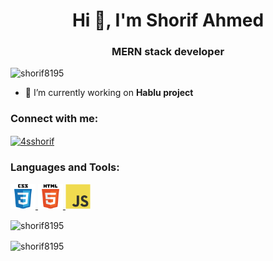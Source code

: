 <h1 align="center">Hi 👋, I'm Shorif Ahmed</h1>
<h3 align="center">MERN stack developer</h3>

<p align="left"> <img src="https://komarev.com/ghpvc/?username=shorif8195&label=Profile%20views&color=0e75b6&style=flat" alt="shorif8195" /> </p>

- 🔭 I’m currently working on **Hablu project**

<h3 align="left">Connect with me:</h3>
<p align="left">
<a href="https://fb.com/4sshorif" target="blank"><img align="center" src="https://raw.githubusercontent.com/rahuldkjain/github-profile-readme-generator/master/src/images/icons/Social/facebook.svg" alt="4sshorif" height="30" width="40" /></a>
</p>

<h3 align="left">Languages and Tools:</h3>
<p align="left"> <a href="https://www.w3schools.com/css/" target="_blank"> <img src="https://raw.githubusercontent.com/devicons/devicon/master/icons/css3/css3-original-wordmark.svg" alt="css3" width="40" height="40"/> </a> <a href="https://www.w3.org/html/" target="_blank"> <img src="https://raw.githubusercontent.com/devicons/devicon/master/icons/html5/html5-original-wordmark.svg" alt="html5" width="40" height="40"/> </a> <a href="https://developer.mozilla.org/en-US/docs/Web/JavaScript" target="_blank"> <img src="https://raw.githubusercontent.com/devicons/devicon/master/icons/javascript/javascript-original.svg" alt="javascript" width="40" height="40"/> </a> </p>

<p><img align="center" src="https://github-readme-stats.vercel.app/api/top-langs?username=shorif8195&show_icons=true&locale=en&layout=compact" alt="shorif8195" /></p>

<p><img align="center" src="https://github-readme-streak-stats.herokuapp.com/?user=shorif8195&" alt="shorif8195" /></p>

